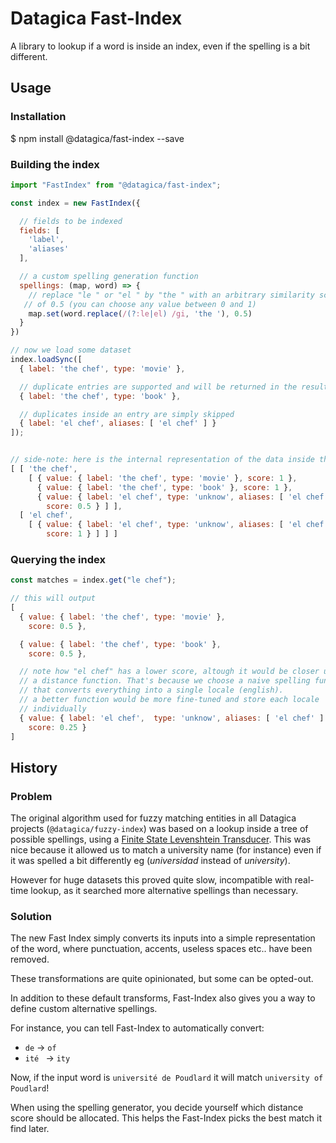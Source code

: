 # Datagica Fast-Index

A library to lookup if a word is inside an index, even if the spelling is a bit
different.

## Usage

### Installation

   $ npm install @datagica/fast-index --save

### Building the index

```javascript
import "FastIndex" from "@datagica/fast-index";

const index = new FastIndex({

  // fields to be indexed
  fields: [
    'label',
    'aliases'
  ],

  // a custom spelling generation function
  spellings: (map, word) => {
    // replace "le " or "el " by "the " with an arbitrary similarity score
   // of 0.5 (you can choose any value between 0 and 1)
    map.set(word.replace(/(?:le|el) /gi, 'the '), 0.5)
  }
})

// now we load some dataset
index.loadSync([
  { label: 'the chef', type: 'movie' },

  // duplicate entries are supported and will be returned in the results
  { label: 'the chef', type: 'book' },

  // duplicates inside an entry are simply skipped
  { label: 'el chef', aliases: [ 'el chef' ] }
]);


// side-note: here is the internal representation of the data inside the index:
[ [ 'the chef',
    [ { value: { label: 'the chef', type: 'movie' }, score: 1 },
      { value: { label: 'the chef', type: 'book' }, score: 1 },
      { value: { label: 'el chef', type: 'unknow', aliases: [ 'el chef' ] },
        score: 0.5 } ] ],
  [ 'el chef',
    [ { value: { label: 'el chef', type: 'unknow', aliases: [ 'el chef' ] },
        score: 1 } ] ] ]
```

### Querying the index

```javascript
const matches = index.get("le chef");

// this will output
[
  { value: { label: 'the chef', type: 'movie' },
    score: 0.5 },

  { value: { label: 'the chef', type: 'book' },
    score: 0.5 },

  // note how "el chef" has a lower score, altough it would be closer using
  // a distance function. That's because we choose a naive spelling function
  // that converts everything into a single locale (english).
  // a better function would be more fine-tuned and store each locale
  // individually
  { value: { label: 'el chef',  type: 'unknow', aliases: [ 'el chef' ] },
    score: 0.25 }
]
```

## History

### Problem

The original algorithm used for fuzzy matching entities in all Datagica projects
(`@datagica/fuzzy-index`) was based on a lookup inside a tree of possible
spellings, using a [Finite State Levenshtein Transducer](http://www.aclweb.org/anthology/I08-2131).
This was nice because it allowed us to match a university name (for instance)
even if it was spelled a bit differently eg (*universidad* instead of *university*).

However for huge datasets this proved quite slow, incompatible with real-time
lookup, as it searched more alternative spellings than necessary.

### Solution

The new Fast Index simply converts its inputs into a simple representation of the
word, where punctuation, accents, useless spaces etc.. have been removed.

These transformations are quite opinionated, but some can be opted-out.

In addition to these default transforms, Fast-Index also gives you a way to
define custom alternative spellings.

For instance, you can tell Fast-Index to automatically convert:
 - ` de ` -> `of `
 -  `ité ` -> `ity `

Now, if the input word is `université de Poudlard` it will match `university of Poudlard`!

When using the spelling generator, you decide yourself which distance score
should be allocated. This helps the Fast-Index picks the best match it find
later.
